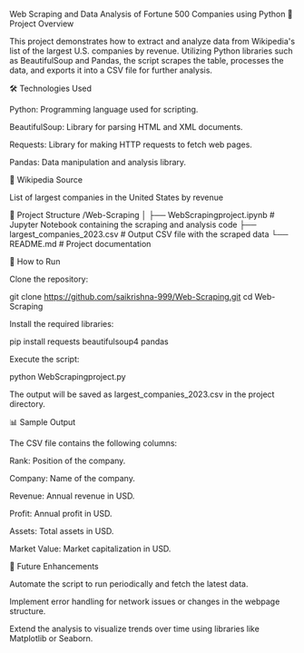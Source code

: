 Web Scraping and Data Analysis of Fortune 500 Companies using Python
📌 Project Overview

This project demonstrates how to extract and analyze data from Wikipedia's list of the largest U.S. companies by revenue. Utilizing Python libraries such as BeautifulSoup and Pandas, the script scrapes the table, processes the data, and exports it into a CSV file for further analysis.

🛠️ Technologies Used

Python: Programming language used for scripting.

BeautifulSoup: Library for parsing HTML and XML documents.

Requests: Library for making HTTP requests to fetch web pages.

Pandas: Data manipulation and analysis library.

🔗 Wikipedia Source

List of largest companies in the United States by revenue

📁 Project Structure
/Web-Scraping
│
├── WebScrapingproject.ipynb       # Jupyter Notebook containing the scraping and analysis code
├── largest_companies_2023.csv     # Output CSV file with the scraped data
└── README.md                     # Project documentation

🚀 How to Run

Clone the repository:

git clone https://github.com/saikrishna-999/Web-Scraping.git
cd Web-Scraping


Install the required libraries:

pip install requests beautifulsoup4 pandas


Execute the script:

python WebScrapingproject.py


The output will be saved as largest_companies_2023.csv in the project directory.

📊 Sample Output

The CSV file contains the following columns:

Rank: Position of the company.

Company: Name of the company.

Revenue: Annual revenue in USD.

Profit: Annual profit in USD.

Assets: Total assets in USD.

Market Value: Market capitalization in USD.

🔄 Future Enhancements

Automate the script to run periodically and fetch the latest data.

Implement error handling for network issues or changes in the webpage structure.

Extend the analysis to visualize trends over time using libraries like Matplotlib or Seaborn.
